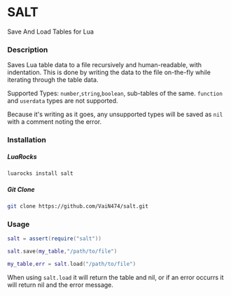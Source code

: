 # SALT
Save And Load Tables for Lua

### Description

Saves Lua table data to a file recursively and human-readable, with indentation. This is done by writing the data to the file on-the-fly while iterating through the table data.

Supported Types: `number`,`string`,`boolean`, sub-tables of the same. `function` and `userdata` types are not supported.

Because it's writing as it goes, any unsupported types will be saved as `nil` with a comment noting the error.

### Installation

##### LuaRocks

```bash
luarocks install salt
```

##### Git Clone

```bash
git clone https://github.com/VaiN474/salt.git
```

### Usage

```lua
salt = assert(require("salt"))

salt.save(my_table,"/path/to/file")

my_table,err = salt.load("/path/to/file")
```

When using `salt.load` it will return the table and nil, or if an error occurrs it will return nil and the error message.

